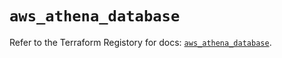 # `aws_athena_database`

Refer to the Terraform Registory for docs: [`aws_athena_database`](https://registry.terraform.io/providers/hashicorp/aws/5.9.0/docs/resources/athena_database).
